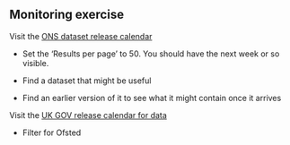 ## Monitoring exercise

Visit the [ONS dataset release calendar](https://www.ons.gov.uk/releasecalendar?view=upcoming)

- Set the ‘Results per page’ to 50. You should have the next week or so visible.

- Find a dataset that might be useful

- Find an earlier version of it to see what it might contain once it arrives


Visit the [UK GOV release calendar for data](https://www.gov.uk/search/research-and-statistics?content_store_document_type=upcoming_statistics&order=updated-newest)

- Filter for Ofsted
